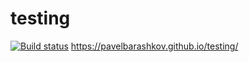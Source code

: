 # testing
[![Build status](https://ci.appveyor.com/api/projects/status/plxdd01iymk6y6ar?svg=true)](https://ci.appveyor.com/project/PavelBarashkov/testing)
https://pavelbarashkov.github.io/testing/

